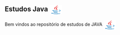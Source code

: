 ## Estudos Java <img align="center" alt="Marcus-Java" height="30" width="40" src="https://raw.githubusercontent.com/devicons/devicon/master/icons/java/java-original.svg">

Bem vindos ao repositório de estudos de JAVA <img align="center" alt="Marcus-Java" height="30" width="40" src="https://raw.githubusercontent.com/devicons/devicon/master/icons/java/java-original.svg">


